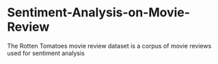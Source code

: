 # Sentiment-Analysis-on-Movie-Review
The Rotten Tomatoes movie review dataset is a corpus of movie reviews used for sentiment analysis
